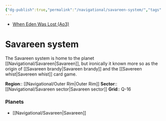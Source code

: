 ```yaml
---
{"dg-publish":true,"permalink":"/navigational/savareen-system/","tags":["map","system","outerrim","savareen","corellian"]}
---
```


- [When Eden Was Lost (Ao3)](https://archiveofourown.org/works/19334440/chapters/45992584)
# Savareen system

The Savareen system is home to the planet [[Navigational/Savareen\|Savareen]], but ironically it known more so as the origin of [[Savareen brandy\|Savareen brandy]] and the [[Savereen whist\|Savereen whist]] card game. 

**Region**::  [[Navigational/Outer Rim\|Outer Rim]]
**Sector**::  [[Navigational/Savareen sector\|Savareen sector]]
**Grid**::  Q-16

### Planets
- [[Navigational/Savareen\|Savareen]]
